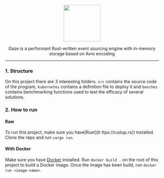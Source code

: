 <p align="center">
<img src="https://raw.githubusercontent.com/ivosequeros/gaze/master/docs/title.png" height="120"></p>
<p align="center">Gaze is a performant Rust-written event sourcing engine with in-memory storage based on Avro encoding</p>

---

### 1. Structure

On this project there are 3 interesting folders. `src` contains the source code of the program, `kubernetes` contains a definition file to deploy it and `benches` contains benchmarking functions used to test the efficacy of several solutions.


### 2. How to run
#### Raw
To run this project, make sure you have[Rust](h ttps://rustup.rs/) installed. Clone the repo and run `cargo run`.

#### With Docker
Make sure you have [Docker](https://docs.docker.com/get-docker/) installed. Run `docker build .` on the root of this project to build a Docker image. Once the image has been build, run `docker run <image-name>`.
